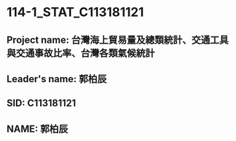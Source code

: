 # 114-1_STAT_C113181121
## Project name: 台灣海上貿易量及總類統計、交通工具與交通事故比率、台灣各類氣候統計
## Leader's name: 郭柏辰
## SID: C113181121
## NAME: 郭柏辰
